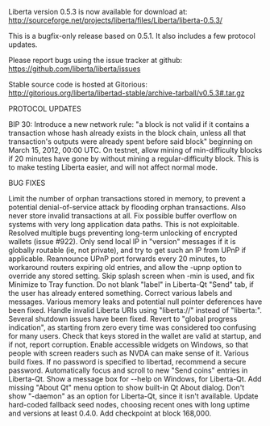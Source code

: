 Liberta version 0.5.3 is now available for download at:
http://sourceforge.net/projects/liberta/files/Liberta/liberta-0.5.3/

This is a bugfix-only release based on 0.5.1.
It also includes a few protocol updates.

Please report bugs using the issue tracker at github:
https://github.com/liberta/liberta/issues

Stable source code is hosted at Gitorious:
http://gitorious.org/liberta/libertad-stable/archive-tarball/v0.5.3#.tar.gz

PROTOCOL UPDATES

BIP 30: Introduce a new network rule: "a block is not valid if it contains a transaction whose hash already exists in the block chain, unless all that transaction's outputs were already spent before said block" beginning on March 15, 2012, 00:00 UTC.
On testnet, allow mining of min-difficulty blocks if 20 minutes have gone by without mining a regular-difficulty block. This is to make testing Liberta easier, and will not affect normal mode.

BUG FIXES

Limit the number of orphan transactions stored in memory, to prevent a potential denial-of-service attack by flooding orphan transactions. Also never store invalid transactions at all.
Fix possible buffer overflow on systems with very long application data paths. This is not exploitable.
Resolved multiple bugs preventing long-term unlocking of encrypted wallets
(issue #922).
Only send local IP in "version" messages if it is globally routable (ie, not private), and try to get such an IP from UPnP if applicable.
Reannounce UPnP port forwards every 20 minutes, to workaround routers expiring old entries, and allow the -upnp option to override any stored setting.
Skip splash screen when -min is used, and fix Minimize to Tray function.
Do not blank "label" in Liberta-Qt "Send" tab, if the user has already entered something.
Correct various labels and messages.
Various memory leaks and potential null pointer deferences have been fixed.
Handle invalid Liberta URIs using "liberta://" instead of "liberta:".
Several shutdown issues have been fixed.
Revert to "global progress indication", as starting from zero every time was considered too confusing for many users.
Check that keys stored in the wallet are valid at startup, and if not, report corruption.
Enable accessible widgets on Windows, so that people with screen readers such as NVDA can make sense of it.
Various build fixes.
If no password is specified to libertad, recommend a secure password.
Automatically focus and scroll to new "Send coins" entries in Liberta-Qt.
Show a message box for --help on Windows, for Liberta-Qt.
Add missing "About Qt" menu option to show built-in Qt About dialog.
Don't show "-daemon" as an option for Liberta-Qt, since it isn't available.
Update hard-coded fallback seed nodes, choosing recent ones with long uptime and versions at least 0.4.0.
Add checkpoint at block 168,000.
